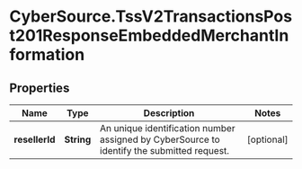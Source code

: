 # CyberSource.TssV2TransactionsPost201ResponseEmbeddedMerchantInformation

## Properties
Name | Type | Description | Notes
------------ | ------------- | ------------- | -------------
**resellerId** | **String** | An unique identification number assigned by CyberSource to identify the submitted request. | [optional] 


